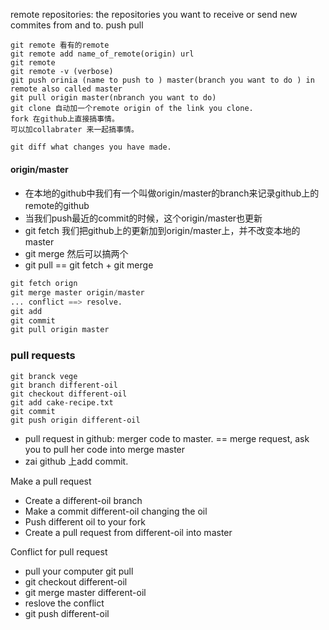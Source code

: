 remote repositories:
the repositories you want to receive or send  new commites from and to.
push 
pull 

```
git remote 看有的remote
git remote add name_of_remote(origin) url
git remote
git remote -v (verbose)
git push orinia (name to push to ) master(branch you want to do ) in remote also called master
git pull origin master(nbranch you want to do)
git clone 自动加一个remote origin of the link you clone.
fork 在github上直接搞事情。
可以加collabrater 来一起搞事情。
```

```python
git diff what changes you have made.
```


#### origin/master
* 在本地的github中我们有一个叫做origin/master的branch来记录github上的remote的github
* 当我们push最近的commit的时候，这个origin/master也更新
* git fetch 我们把github上的更新加到origin/master上，并不改变本地的master
* git merge 然后可以搞两个
* git pull == git fetch + git merge
```python
git fetch orign
git merge master origin/master
... conflict ==> resolve.
git add
git commit
git pull origin master
```

### pull requests

```
git branck vege
git branch different-oil
git checkout different-oil
git add cake-recipe.txt
git commit
git push origin different-oil
```
* pull request in github: merger code to master. == merge request, ask you to pull her code into merge master 
* zai github 上add commit.


Make a pull request
* Create a different-oil branch
* Make a commit different-oil changing the oil
* Push different oil to your fork
* Create a pull request from different-oil into master


Conflict for pull request
* pull your computer git pull
* git checkout different-oil
* git merge master different-oil
* reslove the conflict
* git push different-oil
